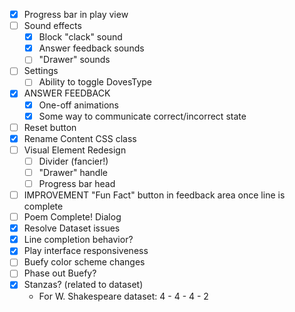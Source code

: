- [x] Progress bar in play view
- [ ] Sound effects
    - [x] Block "clack" sound
    - [x] Answer feedback sounds
    - [ ] "Drawer" sounds
- [ ] Settings
    - [ ] Ability to toggle DovesType
- [x] ANSWER FEEDBACK
    - [x] One-off animations
    - [x] Some way to communicate correct/incorrect state
- [ ] Reset button
- [x] Rename Content CSS class
- [ ] Visual Element Redesign
    - [ ] Divider (fancier!)
    - [ ] "Drawer" handle
    - [ ] Progress bar head
- [ ] IMPROVEMENT "Fun Fact" button in feedback area once line is complete
- [ ] Poem Complete! Dialog
- [x] Resolve Dataset issues
- [x] Line completion behavior?
- [x] Play interface responsiveness
- [ ] Buefy color scheme changes
- [ ] Phase out Buefy?
- [x] Stanzas? (related to dataset)
    - For W. Shakespeare dataset: 4 - 4 - 4 - 2